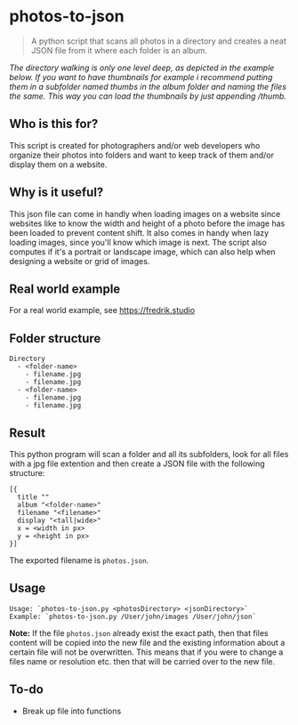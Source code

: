 # photos-to-json

> A python script that scans all photos in a directory and creates a neat JSON file from it where each folder is an album.

*The directory walking is only one level deep, as depicted in the example below. If you want to have thumbnails for example i recommend putting them in a subfolder named thumbs in the album folder and naming the files the same. This way you can load the thumbnails by just appending /thumb.*

## Who is this for? 
This script is created for photographers and/or web developers who organize their photos into folders and want to keep track of them and/or display them on a website.

## Why is it useful? 
This json file can come in handly when loading images on a website since websites like to know the width and height of a photo before the image has been loaded to prevent content shift. It also comes in handy when lazy loading images, since you'll know which image is next. The script also computes if it's a portrait or landscape image, which can also help when designing a website or grid of images.

## Real world example
For a real world example, see <https://fredrik.studio>

## Folder structure
```
Directory
  - <folder-name>
    - filename.jpg
    - filename.jpg
  - <folder-name>
    - filename.jpg
    - filename.jpg
```
## Result
This python program will scan a folder and all its subfolders, look for all files with a jpg file extention and then create a JSON file with the following structure:
```
[{
  title ""
  album "<folder-name>"
  filename "<filename>"
  display "<tall|wide>"
  x = <width in px>
  y = <height in px>
}]
```

The exported filename is `photos.json`.

## Usage
```
Usage: `photos-to-json.py <photosDirectory> <jsonDirectory>`
Example: `photos-to-json.py /User/john/images /User/john/json`
```
**Note:** If the file `photos.json` already exist the exact path, then that files content will be copied into the new file and the existing information about a certain file will not be overwritten. This means that if you were to change a files name or resolution etc. then that will be carried over to the new file.  

## To-do

- Break up file into functions
